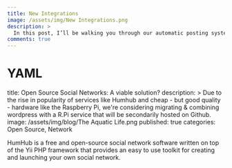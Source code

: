 ```yaml
---
title: New Integrations
image: /assets/img/New Integrations.png
description: >
  In this post, I’ll be walking you through our automatic posting system, thanks to Integromat, Zapier & IFTTT. There have also been a few changes to our commenting and forum systems on the portal, a revamped subreddit, and so much more. Nicholas & I will also quickly talk about our native app, which has been a number of years in the making – we hope you enjoy!
comments: true  
--- 
```


# YAML
title: Open Source Social Networks: A viable solution?
description: >
	Due to the rise in popularity of services like Humhub and cheap - but good quality - hardware like the Raspberry Pi, we're considering migrating & combining wordpress with a R.Pi service that will be secondarily hosted on Github.
image: /assets/img/blog/The Aquatic Life.png
published: true
categories: Open Source, Network


HumHub is a free and open-source social network software written on top of the Yii PHP framework that provides an easy to use toolkit for creating and launching your own social network.

